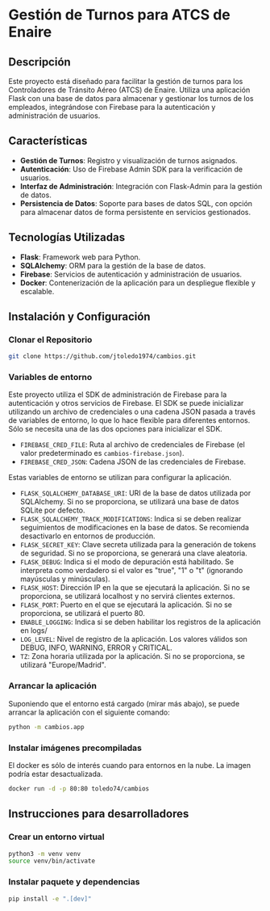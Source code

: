 

# Gestión de Turnos para ATCS de Enaire

## Descripción
Este proyecto está diseñado para facilitar la gestión de turnos para los Controladores de Tránsito Aéreo (ATCS) de Enaire. Utiliza una aplicación Flask con una base de datos para almacenar y gestionar los turnos de los empleados, integrándose con Firebase para la autenticación y administración de usuarios.

## Características
- **Gestión de Turnos**: Registro y visualización de turnos asignados.
- **Autenticación**: Uso de Firebase Admin SDK para la verificación de usuarios.
- **Interfaz de Administración**: Integración con Flask-Admin para la gestión de datos.
- **Persistencia de Datos**: Soporte para bases de datos SQL, con opción para almacenar datos de forma persistente en servicios gestionados.

## Tecnologías Utilizadas
- **Flask**: Framework web para Python.
- **SQLAlchemy**: ORM para la gestión de la base de datos.
- **Firebase**: Servicios de autenticación y administración de usuarios.
- **Docker**: Contenerización de la aplicación para un despliegue flexible y escalable.

## Instalación y Configuración

### Clonar el Repositorio
```sh
git clone https://github.com/jtoledo1974/cambios.git
```

### Variables de entorno

Este proyecto utiliza el SDK de administración de Firebase para la autenticación y otros servicios de Firebase. El SDK se puede inicializar utilizando un archivo de credenciales o una cadena JSON pasada a través de variables de entorno, lo que lo hace flexible para diferentes entornos. Sólo se necesita una de las dos opciones para inicializar el SDK.

- `FIREBASE_CRED_FILE`: Ruta al archivo de credenciales de Firebase (el valor predeterminado es `cambios-firebase.json`).
- `FIREBASE_CRED_JSON`: Cadena JSON de las credenciales de Firebase.

Estas variables de entorno se utilizan para configurar la aplicación.

- `FLASK_SQLALCHEMY_DATABASE_URI`: URI de la base de datos utilizada por SQLAlchemy. Si no se proporciona, se utilizará una base de datos SQLite por defecto.
- `FLASK_SQLALCHEMY_TRACK_MODIFICATIONS`: Indica si se deben realizar seguimientos de modificaciones en la base de datos. Se recomienda desactivarlo en entornos de producción.
- `FLASK_SECRET_KEY`: Clave secreta utilizada para la generación de tokens de seguridad. Si no se proporciona, se generará una clave aleatoria.
- `FLASK_DEBUG`: Indica si el modo de depuración está habilitado. Se interpreta como verdadero si el valor es "true", "1" o "t" (ignorando mayúsculas y minúsculas).
- `FLASK_HOST`: Dirección IP en la que se ejecutará la aplicación. Si no se proporciona, se utilizará localhost y no servirá clientes externos.
- `FLASK_PORT`: Puerto en el que se ejecutará la aplicación. Si no se proporciona, se utilizará el puerto 80.
- `ENABLE_LOGGING`: Indica si se deben habilitar los registros de la aplicación en logs/
- `LOG_LEVEL`: Nivel de registro de la aplicación. Los valores válidos son DEBUG, INFO, WARNING, ERROR y CRITICAL.
- `TZ`: Zona horaria utilizada por la aplicación. Si no se proporciona, se utilizará "Europe/Madrid".

### Arrancar la aplicación
Suponiendo que el entorno está cargado (mirar más abajo), se puede arrancar la aplicación con el siguiente comando:
```sh
python -m cambios.app
```

### Instalar imágenes precompiladas
El docker es sólo de interés cuando para entornos en la nube. La imagen podría estar desactualizada.
```sh
docker run -d -p 80:80 toledo74/cambios
```

## Instrucciones para desarrolladores

### Crear un entorno virtual
```sh
python3 -m venv venv
source venv/bin/activate
```

### Instalar paquete y dependencias
```sh
pip install -e ".[dev]"
```

